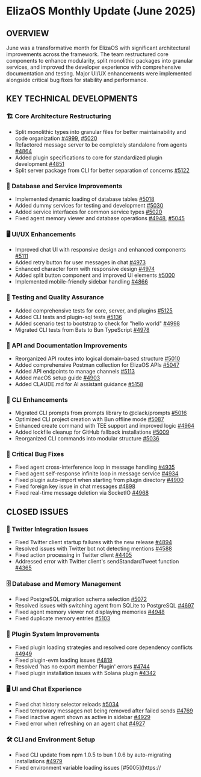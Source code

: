 # ElizaOS Monthly Update (June 2025)

## OVERVIEW
June was a transformative month for ElizaOS with significant architectural improvements across the framework. The team restructured core components to enhance modularity, split monolithic packages into granular services, and improved the developer experience with comprehensive documentation and testing. Major UI/UX enhancements were implemented alongside critical bug fixes for stability and performance.

## KEY TECHNICAL DEVELOPMENTS

### 🏗️ Core Architecture Restructuring
- Split monolithic types into granular files for better maintainability and code organization [#4999](https://github.com/elizaos/eliza/pull/4999), [#5020](https://github.com/elizaos/eliza/pull/5020)
- Refactored message server to be completely standalone from agents [#4864](https://github.com/elizaos/eliza/pull/4864)
- Added plugin specifications to core for standardized plugin development [#4851](https://github.com/elizaos/eliza/pull/4851)
- Split server package from CLI for better separation of concerns [#5122](https://github.com/elizaos/eliza/pull/5122)

### 🔄 Database and Service Improvements
- Implemented dynamic loading of database tables [#5018](https://github.com/elizaos/eliza/pull/5018)
- Added dummy services for testing and development [#5030](https://github.com/elizaos/eliza/pull/5030)
- Added service interfaces for common service types [#5020](https://github.com/elizaos/eliza/pull/5020)
- Fixed agent memory viewer and database operations [#4948](https://github.com/elizaos/eliza/pull/4948), [#5045](https://github.com/elizaos/eliza/pull/5045)

### 🖥️ UI/UX Enhancements
- Improved chat UI with responsive design and enhanced components [#5111](https://github.com/elizaos/eliza/pull/5111)
- Added retry button for user messages in chat [#4973](https://github.com/elizaos/eliza/pull/4973)
- Enhanced character form with responsive design [#4974](https://github.com/elizaos/eliza/pull/4974)
- Added split button component and improved UI elements [#5000](https://github.com/elizaos/eliza/pull/5000)
- Implemented mobile-friendly sidebar handling [#4866](https://github.com/elizaos/eliza/pull/4866)

### 🧪 Testing and Quality Assurance
- Added comprehensive tests for core, server, and plugins [#5125](https://github.com/elizaos/eliza/pull/5125)
- Added CLI tests and plugin-sql tests [#5136](https://github.com/elizaos/eliza/pull/5136)
- Added scenario test to bootstrap to check for "hello world" [#4998](https://github.com/elizaos/eliza/pull/4998)
- Migrated CLI tests from Bats to Bun TypeScript [#4978](https://github.com/elizaos/eliza/pull/4978)

### 📝 API and Documentation Improvements
- Reorganized API routes into logical domain-based structure [#5010](https://github.com/elizaos/eliza/pull/5010)
- Added comprehensive Postman collection for ElizaOS APIs [#5047](https://github.com/elizaos/eliza/pull/5047)
- Added API endpoints to manage channels [#5113](https://github.com/elizaos/eliza/pull/5113)
- Added macOS setup guide [#4903](https://github.com/elizaos/eliza/pull/4903)
- Added CLAUDE.md for AI assistant guidance [#5158](https://github.com/elizaos/eliza/pull/5158)

### 🔧 CLI Enhancements
- Migrated CLI prompts from prompts library to @clack/prompts [#5016](https://github.com/elizaos/eliza/pull/5016)
- Optimized CLI project creation with Bun offline mode [#5087](https://github.com/elizaos/eliza/pull/5087)
- Enhanced create command with TEE support and improved logic [#4964](https://github.com/elizaos/eliza/pull/4964)
- Added lockfile cleanup for GitHub fallback installations [#5009](https://github.com/elizaos/eliza/pull/5009)
- Reorganized CLI commands into modular structure [#5036](https://github.com/elizaos/eliza/pull/5036)

### 🐛 Critical Bug Fixes
- Fixed agent cross-interference loop in message handling [#4935](https://github.com/elizaos/eliza/pull/4935)
- Fixed agent self-response infinite loop in message service [#4934](https://github.com/elizaos/eliza/pull/4934)
- Fixed plugin auto-import when starting from plugin directory [#4900](https://github.com/elizaos/eliza/pull/4900)
- Fixed foreign key issue in chat messages [#4898](https://github.com/elizaos/eliza/pull/4898)
- Fixed real-time message deletion via SocketIO [#4968](https://github.com/elizaos/eliza/pull/4968)

## CLOSED ISSUES

### 🔄 Twitter Integration Issues
- Fixed Twitter client startup failures with the new release [#4894](https://github.com/elizaos/eliza/issues/4894)
- Resolved issues with Twitter bot not detecting mentions [#4588](https://github.com/elizaos/eliza/issues/4588)
- Fixed action processing in Twitter client [#4405](https://github.com/elizaos/eliza/issues/4405)
- Addressed error with Twitter client's sendStandardTweet function [#4365](https://github.com/elizaos/eliza/issues/4365)

### 🗄️ Database and Memory Management
- Fixed PostgreSQL migration schema selection [#5072](https://github.com/elizaos/eliza/pull/5072)
- Resolved issues with switching agent from SQLite to PostgreSQL [#4697](https://github.com/elizaos/eliza/issues/4697)
- Fixed agent memory viewer not displaying memories [#4948](https://github.com/elizaos/eliza/pull/4948)
- Fixed duplicate memory entries [#5103](https://github.com/elizaos/eliza/pull/5103)

### 🔌 Plugin System Improvements
- Fixed plugin loading strategies and resolved core dependency conflicts [#4949](https://github.com/elizaos/eliza/pull/4949)
- Fixed plugin-evm loading issues [#4819](https://github.com/elizaos/eliza/issues/4819)
- Resolved 'has no export member Plugin' errors [#4744](https://github.com/elizaos/eliza/issues/4744)
- Fixed plugin installation issues with Solana plugin [#4342](https://github.com/elizaos/eliza/issues/4342)

### 🖥️ UI and Chat Experience
- Fixed chat history selector reloads [#5034](https://github.com/elizaos/eliza/pull/5034)
- Fixed temporary messages not being removed after failed sends [#4769](https://github.com/elizaos/eliza/issues/4769)
- Fixed inactive agent shown as active in sidebar [#4929](https://github.com/elizaos/eliza/issues/4929)
- Fixed error when refreshing on an agent chat [#4927](https://github.com/elizaos/eliza/issues/4927)

### 🛠️ CLI and Environment Setup
- Fixed CLI update from npm 1.0.5 to bun 1.0.6 by auto-migrating installations [#4979](https://github.com/elizaos/eliza/pull/4979)
- Fixed environment variable loading issues [#5005](https://